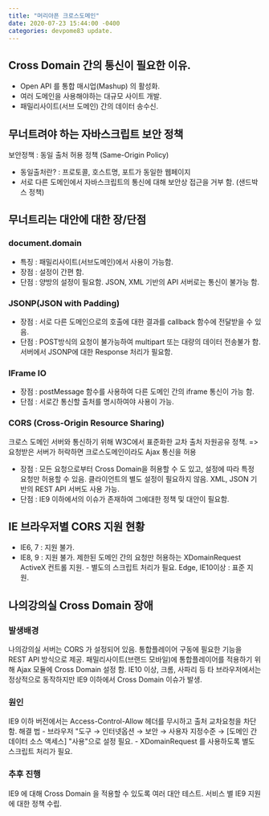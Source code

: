 ```yaml
---
title: "머리아픈 크로스도메인"
date: 2020-07-23 15:44:00 -0400
categories: devpome83 update.
---
```


## Cross Domain 간의 통신이 필요한 이유.

-   Open API 를 통합 매시업(Mashup) 의 활성화.
-   여러 도메인을 사용해야하는 대규모 사이트 개발.
-   패밀리사이트(서브 도메인) 간의 데이터 송수신.

## 무너트려야 하는 자바스크립트 보안 정책

보안정책 : 동일 출처 허용 정책 (Same-Origin Policy)

-   동일출처란?
    : 프로토콜, 호스트명, 포트가 동일한 웹페이지
-   서로 다른 도메인에서 자바스크립트의 통신에 대해 보안상 접근을 거부 함. (샌드박스 정책)

## 무너트리는 대안에 대한 장/단점

### document.domain

-   특징 : 패밀리사이트(서브도메인)에서 사용이 가능함.
-   장점 : 설정이 간편 함.
-   단점 : 양방의 설정이 필요함. JSON, XML 기반의 API 서버로는 통신이 불가능 함.

### JSONP(JSON with Padding)

-   장점 : 서로 다른 도메인으로의 호출에 대한 결과를 callback 함수에 전달받을 수 있음.
-   단점 : POST방식의 요청이 불가능하여 multipart 또는 대량의 데이터 전송불가 함. 서버에서 JSONP에 대한 Response 처리가 필요함.

### IFrame IO

-   장점 : postMessage 함수를 사용하여 다른 도메인 간의 iframe 통신이 가능 함.
-   단점 : 서로간 통신할 출처를 명시하여야 사용이 가능.

### CORS (Cross-Origin Resource Sharing)

크로스 도메인 서버와 통신하기 위해 W3C에서 표준화한 교차 출처 자원공유 정책.
=> 요청받은 서버가 허락하면 크로스도메인이라도 Ajax 통신을 허용

-   장점 : 모든 요청으로부터 Cross Domain을 허용할 수 도 있고, 설정에 따라 특정 요청만 허용할 수 있음.
    클라이언트의 별도 설정이 필요하지 않음.
    XML, JSON 기반의 REST API 서버도 사용 가능.
-   단점 : IE9 이하에서의 이슈가 존재하여 그에대한 정책 및 대안이 필요함.

## IE 브라우저별 CORS 지원 현황

-   IE6, 7 : 지원 불가.
-   IE8, 9 : 지원 불가. 제한된 도메인 간의 요청만 허용하는 XDomainRequest ActiveX 컨트롤 지원. - 별도의 스크립트 처리가 필요.
    Edge, IE10이상 : 표준 지원.

## 나의강의실 Cross Domain 장애

### 발생배경

나의강의실 서버는 CORS 가 설정되어 있음.
통합플레이어 구동에 필요한 기능을 REST API 방식으로 제공.
패밀리사이트(브랜드 모바일)에 통합플레이어를 적용하기 위해 Ajax 모듈에 Cross Domain 설정 함.
IE10 이상, 크롬, 사파리 등 타 브라우저에서는 정상적으로 동작하지만 IE9 이하에서 Cross Domain 이슈가 발생.

### 원인

IE9 이하 버전에서는 Access-Control-Allow 헤더를 무시하고 출처 교차요청을 차단 함.
해결 법 - 브라우저 "도구 → 인터넷옵션 → 보안 → 사용자 지정수준 → [도메인 간 데이터 소스 액세스] "사용"으로 설정 필요. - XDomainRequest 를 사용하도록 별도 스크립트 처리가 필요.

### 추후 진행

IE9 에 대해 Cross Domain 을 적용할 수 있도록 여러 대안 테스트.
서비스 별 IE9 지원에 대한 정책 수립.
